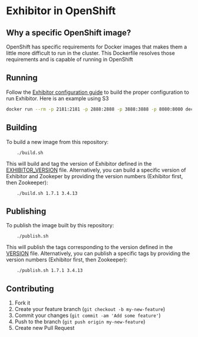 # Exhibitor in OpenShift

## Why a specific OpenShift image?

OpenShift has specific requirements for Docker images that makes them a little more difficult to run in the cluster.  This Dockerfile resolves those requirements and is capable of running in OpenShift

## Running

Follow the [Exhibitor configuration guide](https://github.com/soabase/exhibitor/wiki/Running-Exhibitor) to build the proper configuration to run Exhibitor.  Here is an example using S3

```bash
docker run --rm -p 2181:2181 -p 2888:2888 -p 3888:3888 -p 8080:8080 deciphernow/exhibitor:1.6.0-3.4.13 /exhibitor-wrapper -c s3 --s3region us-east-1 --s3credentials /path/to/credentials/on/disk --s3config my-s3-exhibitor-bucket/my-cool-exhibitor --hostname server-ip-address
```

## Building

To build a new image from this repository:

        ./build.sh

This will build and tag the version of Exhibitor defined in the [EXHIBITOR_VERSION](EXHIBITOR_VERSION) file. Alternatively, you can build a specific version of Exhibitor and Zookeper by providing the version numbers (Exhibitor first, then Zookeeper):

        ./build.sh 1.7.1 3.4.13

## Publishing

To publish the image built by this repository:

        ./publish.sh

This will publish the tags corresponding to the version defined in the [VERSION](VERSION) file. Alternatively, you can publish a specific tags by providing the version numbers (Exhibitor first, then Zookeeper):

        ./publish.sh 1.7.1 3.4.13

## Contributing

1. Fork it
1. Create your feature branch (`git checkout -b my-new-feature`)
1. Commit your changes (`git commit -am 'Add some feature'`)
1. Push to the branch (`git push origin my-new-feature`)
1. Create new Pull Request